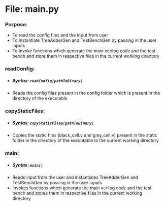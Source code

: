 # File: main.py

### Purpose: 
- To read the config files and the input from user
- To instantiate TreeAdderGen and TestBenchGen by passing in the user inputs
- To invoke functions which generate the main verilog code and the test bench and store them in respective files in the current working directory

### readConfig:
- ##### Syntax: `readConfig(pathToBinary)`
- Reads the config files present in the config folder which is present in the directory of the executable

### copyStaticFiles:
- ##### Syntax: `copyStaticFiles(pathToBinary)`
- Copies the static files (black_cell.v and grey_cell.v) present in the static folder in the directory of the executable to the current working directory

### main:
- ##### Syntax: `main()`
- Reads input from the user and instantiates TreeAdderGen and TestBenchGen by passing in the user inputs
- Invokes functions which generate the main verilog code and the test bench and stores them in respective files in the current working directory
